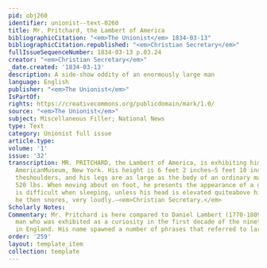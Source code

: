 ```yaml
---
pid: obj260
identifier: unionist--text-0260
title: Mr. Pritchard, the Lambert of America
bibliographicCitation: "<em>The Unionist</em> 1834-03-13"
bibliographicCitation.republished: "<em>Christian Secretary</em>"
fullIssueSequenceNumber: 1834-03-13 p.03.24
creator: "<em>Christian Secretary</em>"
_date.created: '1834-03-13'
description: A side-show oddity of an enormously large man
language: English
publisher: "<em>The Unionist</em>"
IsPartOf: 
rights: https://creativecommons.org/publicdomain/mark/1.0/
source: "<em>The Unionist</em>"
subject: Miscellaneous Filler; National News
type: Text
category: Unionist full issue
article.type: 
volume: '1'
issue: '32'
transcription: MR. PRITCHARD, the Lambert of America, is exhibiting himself at the
  AmericanMuseum, New York. His height is 6 feet 2 inches—5 feet 10 inches around
  theshoulders, and his legs are as large as the body of an ordinary man; his weightis
  520 lbs. When moving about on foot, he presents the appearance of a giant.His respiration
  is difficult when sleeping, unless his head is elevated quiteabove his body, and
  he then snores, very loudly.—<em>Christian Secretary.</em>
Scholarly Notes: 
Commentary: Mr. Pritchard is here compared to Daniel Lambert (1770-1809), a gargantuan
  man who was exhibited as a curiosity in the first decade of the nineteenth century
  in England. His name spawned a number of phrases that referred to large size.
order: '259'
layout: template_item
collection: template
---
```

